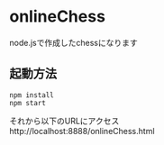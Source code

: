 # onlineChess
node.jsで作成したchessになります

## 起動方法
```
npm install
npm start
```
それから以下のURLにアクセス    
http://localhost:8888/onlineChess.html
